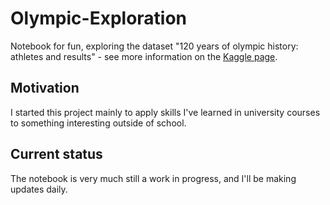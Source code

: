 # Olympic-Exploration

Notebook for fun, exploring the dataset "120 years of olympic history: athletes and results" -
see more information on the [Kaggle page](https://www.kaggle.com/heesoo37/120-years-of-olympic-history-athletes-and-results).

## Motivation

I started this project mainly to apply skills I've learned in university courses to something interesting outside of school. 

## Current status

The notebook is very much still a work in progress, and I'll be making updates daily.
